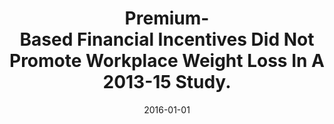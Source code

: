 ---
articlename2: UPHS Weight Loss
title: >-
  Premium-Based Financial Incentives Did Not Promote Workplace Weight Loss In A 2013-15 Study.
date: 2016-01-01
summary: >-
  The apparent failure of the incentives to promote weight loss suggests that employers that encourage weight reduction through workplace wellness programs should test alternatives to the conventional premium adjustment approach by using alternative incentive designs, larger incentives, or both.
authors: >-
  Mitesh S. Patel, David A. Asch, Andrea B. Troxel, Michele Fletcher, Rosemary Osman-Koss, Jennifer Brady, Lisa Wesby, Victoria Hilbert, Jingsan Zhu, Wenli Wang, and Kevin G. Volpp
externallink: 'http://content.healthaffairs.org/content/35/1/71.long'
journal: Health Aff
---
